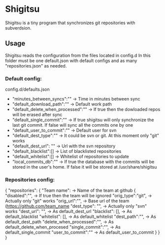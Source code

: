 # Shigitsu

Shigitsu is a tiny program that synchronizes git repositories with subverdsion.

## Usage

Shigitsu reads the configuration from the files located in config.d
In this folder must be one default.json with default configs and as many "repositories.json" as needed.

### Default config:
config.d/defaults.json

* "minutes_between_syncs":"" -> Time in minutes between sync 
* "default_download_path":"" -> Default work path
* "default_delete_when_processed":"" -> If true then the dowloaded repos will be erased after sync
* "default_single_commit":"" -> If true shigitsu will only synchronize the last git commit. If false will sync all the commits one by one
* "default_user_to_commit":"" -> Default user for svn
* "default_dest_type":"" -> It could be svn or git. At this moment only "git" works
* "default_dest_url": "" -> Url with the svn repository
* "default_blacklist":[] -> List of blacklisted repositories 
* "default_whitelist":[] -> Whitelist of repositories to update
* "local_commits_db":"" -> If true the database with the commits will be stored in the user's home. If false it will be stored at /usr/share/shigitsu

### Repositories config:

{
	"repositories":
	{
		"Team name": -> Name of the team at github
		{
			"disabled":"", -> If true then the team will be ignored
			"orig_type":"git", -> Actually only "git" works
			"orig_url":"", -> Base url of the team (https://github.com/team_name
			"dest_type": "", -> Actually only "svn" works
			"dest_url": "", -> As default_dest_url
			"blacklist": [], -> As default_blacklist
			"whitelist": [], -> As default_whitelist
			"dest_path":"", -> As default_dest_path
			"delete_when_processed":"", -> As default_delete_when_procesed
			"single_commit":"", -> As default_single_commit
			"user_to_commit":"" -> As default_user_to_commit
		}
	}
}

